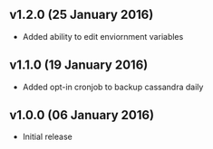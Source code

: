v1.2.0 (25 January 2016)
------------------------
 * Added ability to edit enviornment variables

v1.1.0 (19 January 2016)
------------------------
 * Added opt-in cronjob to backup cassandra daily

v1.0.0 (06 January 2016)
------------------------
 * Initial release

